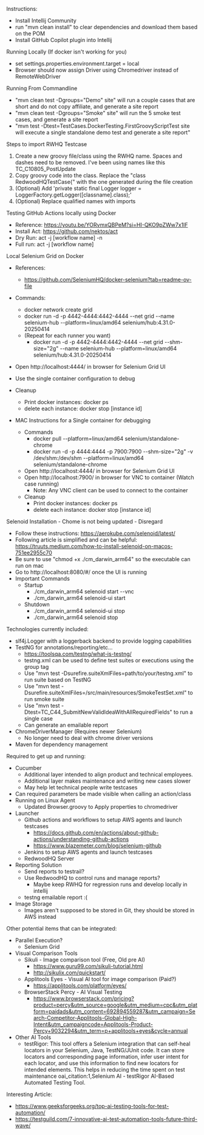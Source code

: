 Instructions:
* Install Intellij Community
* run "mvn clean install" to clear dependencies and download them based on the POM
* Install GitHub Copilot plugin into Intellij

Running Locally (If docker isn't working for you)
* set settings.properties.environment.target = local
* Browser should now assign Driver using Chromedriver instead of RemoteWebDriver

Running From Commandline
* "mvn clean test -Dgroups="Demo" site" will run a couple cases that are short and do not copy affiliate, and generate a site report
* "mvn clean test -Dgroups="Smoke" site" will run the 5 smoke test cases, and generate a site report
* "mvn test -Dtest=TestCases.DockerTesting.FirstGroovyScriptTest site will execute a single standalone demo test and generate a site report"

Steps to import RWHQ Testcase
1. Create a new groovy file/class using the RWHQ name. Spaces and dashes need to be removed. I've been using names like this TC_C10805_PostUpdate
2. Copy groovy code into the class. Replace the "class RedwoodHQTestCase{" with the one generated during the file creation
5. (Optional) Add 'private static final Logger logger = LoggerFactory.getLogger([classname].class);'
6. (Optional) Replace qualified names with imports

Testing GitHub Actions locally using Docker
- Reference: https://youtu.be/YORvmxQBPeM?si=HI-QKO9pZWw7x1lF
- Install Act: https://github.com/nektos/act
- Dry Run: act -j [workflow name] -n
- Full run: act -j [workflow name]

Local Selenium Grid on Docker
* References:
  * https://github.com/SeleniumHQ/docker-selenium?tab=readme-ov-file
* Commands:
  * docker network create grid
  * docker run -d -p 4442-4444:4442-4444 --net grid --name selenium-hub --platform=linux/amd64 selenium/hub:4.31.0-20250414
  * (Repeat for each runner you want)
    * docker run -d -p 4442-4444:4442-4444 --net grid --shm-size="2g" --name selenium-hub --platform=linux/amd64 selenium/hub:4.31.0-20250414
* Open http://localhost:4444/ in browser for Selenium Grid UI
* Use the single container configuration to debug
* Cleanup
  * Print docker instances: docker ps
  * delete each instance: docker stop [instance id]


* MAC Instructions for a Single container for debugging
  * Commands
    * docker pull --platform=linux/amd64 selenium/standalone-chrome
    * docker run -d -p 4444:4444 -p 7900:7900 --shm-size="2g" -v /dev/shm:/dev/shm --platform=linux/amd64 selenium/standalone-chrome
  * Open http://localhost:4444/ in browser for Selenium Grid UI
  * Open http://localhost:7900/ in browser for VNC to container (Watch case running)
    * Note: Any VNC client can be used to connect to the container 
  * Cleanup
    * Print docker instances: docker ps
    * delete each instance: docker stop [instance id]


Selenoid Installation - Chome is not being updated - Disregard
* Follow these instructions: https://aerokube.com/selenoid/latest/
* Following article is simplified and can be helpful: https://truuts.medium.com/how-to-install-selenoid-on-macos-751ee2955c70
* Be sure to use "chmod +x ./cm_darwin_arm64" so the executable can run on mac
* Go to http://localhost:8080/#/ once the UI is running
* Important Commands
  * Startup
    * ./cm_darwin_arm64 selenoid start --vnc
    * ./cm_darwin_arm64 selenoid-ui start
  * Shutdown
    * ./cm_darwin_arm64 selenoid-ui stop
    * ./cm_darwin_arm64 selenoid stop


Technologies currently included:
* slf4j.Logger with a loggerback backend to provide logging capabilities
* TestNG  for annotations/reporting/etc...
  * https://toolsqa.com/testng/what-is-testng/
  * testng.xml can be used to define test suites or executions using the group tag
  * Use "mvn test -Dsurefire.suiteXmlFiles=path/to/your/testng.xml" to run suite based on TestNG
  * Use "mvn test -Dsurefire.suiteXmlFiles=/src/main/resources/SmokeTestSet.xml" to run smoke suite
  * Use "mvn test -Dtest=TC_C44_SubmitNewValidIdeaWithAllRequiredFields" to run a single case
  * Can generate an emailable report
* ChromeDriverManager (Requires newer Selenium)
  * No longer need to deal with chrome driver versions
* Maven for dependency management

Required to get up and running:
* Cucumber
  * Additional layer intended to align product and technical employees.
  * Additional layer makes maintenance and writing new cases slower
  * May help let technical people write testcases
* Can required parameters be made visible when calling an action/class
* Running on Linux Agent
  * Updated Browser.groovy to Apply properties to chromedriver
* Launcher
  * Github actions and workflows to setup AWS agents and launch testcases
    * https://docs.github.com/en/actions/about-github-actions/understanding-github-actions
    * https://www.blazemeter.com/blog/selenium-github
  * Jenkins to setup AWS agents and launch testcases
  * RedwoodHQ Server
* Reporting Solution
  * Send reports to testrail?
  * Use RedwoodHQ to control runs and manage reports?
    * Maybe keep RWHQ for regression runs and develop locally in intellij
  * testng emailable report :(
* Image Storage
  * Images aren't supposed to be stored in Git, they should be stored in AWS instead

Other potential items that can be integrated:
* Parallel Execution?
  * Selenium Grid
* Visual Comparison Tools
  * Sikuli - Image comparison tool (Free, Old pre AI)
    * https://www.guru99.com/sikuli-tutorial.html
    * http://sikulix.com/quickstart/
  * Applitools Eyes - Visual AI tool for image comparison (Paid?)
    * https://applitools.com/platform/eyes/
  * BrowserStack Percy - AI Visual Testing
    * https://www.browserstack.com/pricing?product=percy&utm_source=google&utm_medium=cpc&utm_platform=paidads&utm_content=692894559287&utm_campaign=Search-Competitor-Applitools-Global-High-Intent&utm_campaigncode=Applitools-Product-Percy+9032294&utm_term=p+applitools+eyes&cycle=annual
* Other AI Tools
  * testRigor: This tool offers a Selenium integration that can self-heal locators in your Selenium, Java, TestNG/JUnit code. It can store locators and corresponding page information, infer user intent for each locator, and use this information to find new locators for intended elements. This helps in reducing the time spent on test maintenance oai_citation:1,Selenium AI - testRigor AI-Based Automated Testing Tool.

Interesting Article:
* https://www.geeksforgeeks.org/top-ai-testing-tools-for-test-automation/
* https://testguild.com/7-innovative-ai-test-automation-tools-future-third-wave/